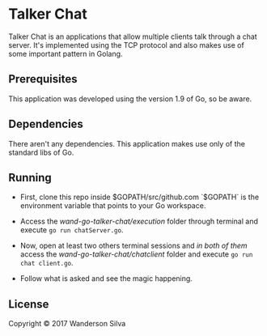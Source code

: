 # **Talker Chat**

Talker Chat is an applications that allow multiple clients talk through a chat server. It's implemented using the TCP protocol and also makes use of some important pattern in Golang.

## **Prerequisites**

This application was developed using the version 1.9 of Go, so be aware.

## **Dependencies**

There aren't any dependencies. This application makes use only of the standard libs of Go.

## **Running**

* First, clone this repo inside $GOPATH/src/github.com
`$GOPATH` is the environment variable that points to your Go workspace.

* Access the *wand-go-talker-chat/execution* folder through terminal and execute `go run chatServer.go`.

* Now, open at least two others terminal sessions and *in both of them* access the *wand-go-talker-chat/chatclient* folder and execute `go run chat client.go`.

* Follow what is asked and see the magic happening.

## License

Copyright © 2017 Wanderson Silva
